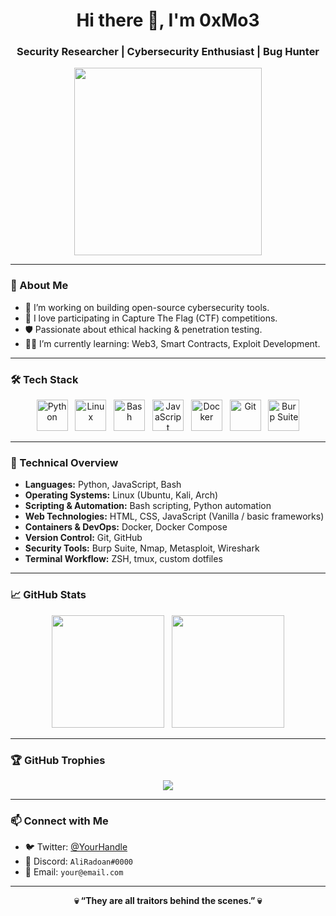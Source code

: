 <h1 align="center">Hi there 👋, I'm 0xMo3</h1>
<h3 align="center">Security Researcher | Cybersecurity Enthusiast | Bug Hunter</h3>

<p align="center">
  <img src="https://media.giphy.com/media/qgQUggAC3Pfv687qPC/giphy.gif" width="300" />
</p>

---

### 🧠 About Me

- 🔭 I’m working on building open-source cybersecurity tools.  
- 🧩 I love participating in Capture The Flag (CTF) competitions.  
- 🛡️ Passionate about ethical hacking & penetration testing.  
- 🧑‍💻 I’m currently learning: Web3, Smart Contracts, Exploit Development.  

---

### 🛠️ Tech Stack

<p align="center">
  <img src="https://cdn.jsdelivr.net/gh/devicons/devicon/icons/python/python-original.svg" alt="Python" width="50" height="50"/>
  &nbsp;
  <img src="https://cdn.jsdelivr.net/gh/devicons/devicon/icons/linux/linux-original.svg" alt="Linux" width="50" height="50"/>
  &nbsp;
  <img src="https://cdn.jsdelivr.net/gh/devicons/devicon/icons/bash/bash-original.svg" alt="Bash" width="50" height="50"/>
  &nbsp;
  <img src="https://cdn.jsdelivr.net/gh/devicons/devicon/icons/javascript/javascript-original.svg" alt="JavaScript" width="50" height="50"/>
  &nbsp;
  <img src="https://cdn.jsdelivr.net/gh/devicons/devicon/icons/docker/docker-original.svg" alt="Docker" width="50" height="50"/>
  &nbsp;
  <img src="https://cdn.jsdelivr.net/gh/devicons/devicon/icons/git/git-original.svg" alt="Git" width="50" height="50"/>
  &nbsp;
  <img src="https://upload.wikimedia.org/wikipedia/commons/4/4f/Burp_Suite_Logo.png" alt="Burp Suite" width="50" height="50"/>
</p>

---

### 🧩 Technical Overview

- **Languages:** Python, JavaScript, Bash  
- **Operating Systems:** Linux (Ubuntu, Kali, Arch)  
- **Scripting & Automation:** Bash scripting, Python automation  
- **Web Technologies:** HTML, CSS, JavaScript (Vanilla / basic frameworks)  
- **Containers & DevOps:** Docker, Docker Compose  
- **Version Control:** Git, GitHub  
- **Security Tools:** Burp Suite, Nmap, Metasploit, Wireshark  
- **Terminal Workflow:** ZSH, tmux, custom dotfiles  

---

### 📈 GitHub Stats

<p align="center">
  <img src="https://github-readme-stats.vercel.app/api?username=AliRadoan&show_icons=true&theme=radical&count_private=true&include_all_commits=true" height="180"/>
  &nbsp;
  <img src="https://github-readme-stats.vercel.app/api/top-langs/?username=AliRadoan&layout=compact&theme=radical&langs_count=8" height="180"/>
</p>

---

### 🏆 GitHub Trophies

<p align="center">
  <img src="https://github-profile-trophy.vercel.app/?username=AliRadoan&theme=radical&row=1" />
</p>

---

### 📫 Connect with Me

- 🐦 Twitter: [@YourHandle](https://twitter.com/YourHandle)  
- 💬 Discord: `AliRadoan#0000`  
- 📧 Email: `your@email.com` <!-- (اختياري - عدله أو احذفه) -->

---

<p align="center"><b>💀 “They are all traitors behind the scenes.” 💀</b></p>
